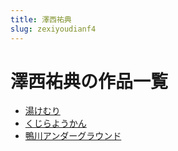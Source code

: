 ```yaml
---
title: 澤西祐典
slug: zexiyoudianf4
---
```


# 澤西祐典の作品一覧

- [湯けむり](tangkemuri6a)
- [くじらようかん](kuzirayoukan45)
- [鴨川アンダーグラウンド](yachuanandaguraundo8f)
